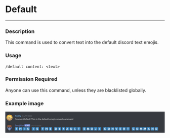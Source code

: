 # Default
---
### Description
This command is used to convert text into the default discord text emojis.
### Usage
```
/default content: <text>
```
### Permission Required
Anyone can use this command, unless they are blacklisted globally.

### Example image
![convert example](../images/convertdefault.PNG)
